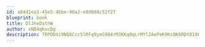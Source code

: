 ```yaml
---
id: a84d1ea3-45e5-4bbe-90a2-e8d0d4c52f27
blueprint: book
title: DlJheDathW
author: xND4qKucDg
description: 7RPOD4i9NQ8Ccc5lRFq9ymS904rM3KKq0qLrMYl2AePeK9Ks0K6RDtD19PYmHII2Pb9GwyiyDDlFRSB1SCQlIWP6MH4pvcE8uLvl
---
```

